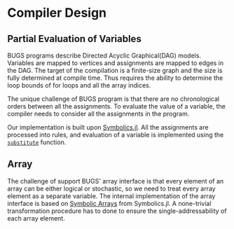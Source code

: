 # Compiler Design

## Partial Evaluation of Variables
BUGS programs describe Directed Acyclic Graphical(DAG) models. 
Variables are mapped to vertices and assignments are mapped to edges in the DAG.
The target of the compilation is a finite-size graph and the size is fully determined at compile time.
Thus requires the ability to determine the loop bounds of for loops and all the array indices.

The unique challenge of BUGS program is that there are no chronological orders between all the assignments.
To evaluate the value of a variable, the compiler needs to consider all the assignments in the program.  

Our implementation is built upon [Symbolics.jl](https://github.com/JuliaSymbolics/Symbolics.jl). 
All the assignments are processed into rules, and evaluation of a variable is implemented using the [`substitute`](https://symbolics.juliasymbolics.org/dev/manual/expression_manipulation/#SymbolicUtils.substitute) function.  

## Array 
The challenge of support BUGS' array interface is that every element of an array can be either logical or stochastic, so we need to treat every array element as a separate variable. 
The internal implementation of the array interface is based on [Symbolic Arrays]() from Symbolics.jl. 
A none-trivial transformation procedure has to done to ensure the single-addressability of each array element.

